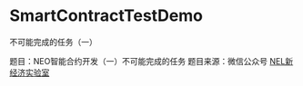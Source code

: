 # SmartContractTestDemo
不可能完成的任务（一）

题目：NEO智能合约开发（一）不可能完成的任务
题目来源：微信公众号 [NEL新经济实验室](https://mp.weixin.qq.com/s?src=11&timestamp=1532602013&ver=1022&signature=-YEVFRNLu3wFcZo5o0DC816vRQ*vP-H4rfwux08EMMNrSJ-f*jWfo2Fk17R25FO5*h1Lp0lDS5ZB-GSTEOvN*fVH8yig1WWYBmDGgv*-F*64OBILxScptaeN3F88jbpm&new=1)

